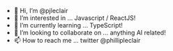 - 👋 Hi, I’m @pjleclair
- 👀 I’m interested in ... Javascript / ReactJS!
- 🌱 I’m currently learning ... TypeScript!
- 💞️ I’m looking to collaborate on ... anything AI related!
- 📫 How to reach me ... twitter @phillipleclair

<!---
pjleclair/pjleclair is a ✨ special ✨ repository because its `README.md` (this file) appears on your GitHub profile.
You can click the Preview link to take a look at your changes.
--->
